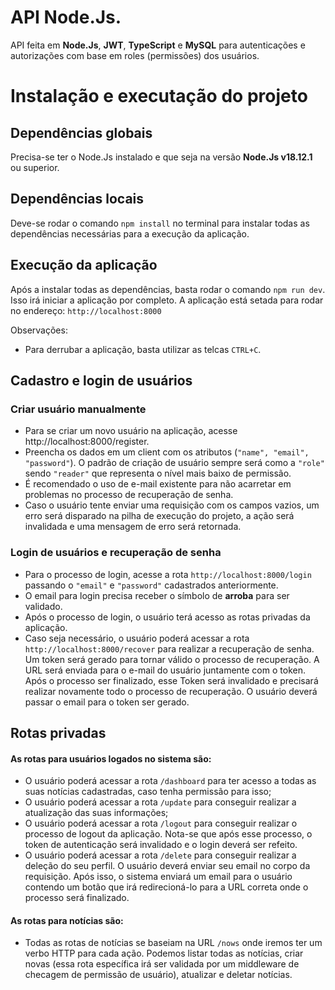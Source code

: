 # API Node.Js.
API feita em **Node.Js**, **JWT**, **TypeScript** e **MySQL** para autenticações e autorizações com base em roles (permissões) dos usuários.

# Instalação e executação do projeto
## Dependências globais
Precisa-se ter o Node.Js instalado e que seja na versão **Node.Js v18.12.1** ou superior.

## Dependências locais
Deve-se rodar o comando ``` npm install ``` no terminal para instalar todas as dependências necessárias para a execução da aplicação.

## Execução da aplicação
Após a instalar todas as dependências, basta rodar o comando ```npm run dev```. Isso irá iniciar a aplicação por completo.
A aplicação está setada para rodar no endereço: 
```http://localhost:8000```

Observações:
* Para derrubar a aplicação, basta utilizar as telcas ```CTRL+C```.

## Cadastro e login de usuários
### Criar usuário manualmente
* Para se criar um novo usuário na aplicação, acesse http://localhost:8000/register.
* Preencha os dados em um client com os atributos (```"name", "email", "password"```). O padrão de criação de usuário sempre será como a ```"role"``` sendo ```"reader"``` que representa o nível mais baixo de permissão.
* É recomendado o uso de e-mail existente para não acarretar em problemas no processo de recuperação de senha.
* Caso o usuário tente enviar uma requisição com os campos vazios, um erro será disparado na pilha de execução do projeto, a ação será invalidada e uma mensagem de erro será retornada.

### Login de usuários e recuperação de senha
* Para o processo de login, acesse a rota ```http://localhost:8000/login``` passando o ```"email"``` e ```"password"``` cadastrados anteriormente.
* O email para login precisa receber o símbolo de **arroba** para ser validado.
* Após o processo de login, o usuário terá acesso as rotas privadas da aplicação.
* Caso seja necessário, o usuário poderá acessar a rota ```http://localhost:8000/recover``` para realizar a recuperação de senha. Um token será gerado para tornar válido o processo de recuperação. A URL será enviada para o e-mail do usuário juntamente com o token. Após o processo ser finalizado, esse Token será invalidado e precisará realizar novamente todo o processo de recuperação. O usuário deverá passar o email para o token ser gerado.

## Rotas privadas
#### As rotas para usuários logados no sistema são:
* O usuário poderá acessar a rota ```/dashboard``` para ter acesso a todas as suas notícias cadastradas, caso tenha permissão para isso;
* O usuário poderá acessar a rota ```/update``` para conseguir realizar a atualização das suas informações;
* O usuário poderá acessar a rota ```/logout``` para conseguir realizar o processo de logout da aplicação. Nota-se que após esse processo, o token de autenticação será invalidado e o login deverá ser refeito.
* O usuário poderá acessar a rota ```/delete``` para conseguir realizar a deleção do seu perfil. O usuário deverá enviar seu email no corpo da requisição. Após isso, o sistema enviará um email para o usuário contendo um botão que irá redirecioná-lo para a URL correta onde o processo será finalizado.
#### As rotas para notícias são:
* Todas as rotas de notícias se baseiam na URL ```/nows``` onde iremos ter um verbo HTTP para cada ação. Podemos listar todas as notícias, criar novas (essa rota específica irá ser validada por um middleware de checagem de permissão de usuário), atualizar e deletar notícias.
